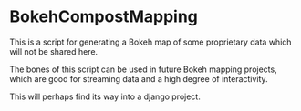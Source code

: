 # BokehCompostMapping
This is a script for generating a Bokeh map of some proprietary data which will not be shared here. 

The bones of this script can be used in future Bokeh mapping projects, which are good for streaming data and a high degree of interactivity. 

This will perhaps find its way into a django project.
